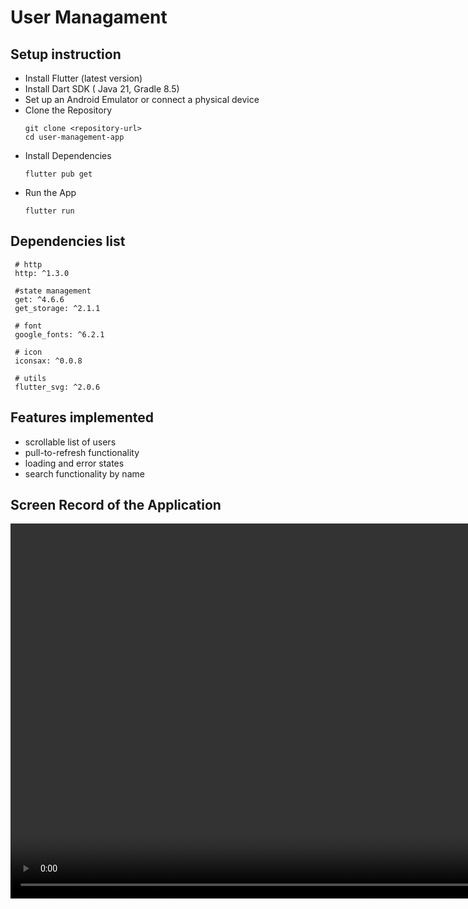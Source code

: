 # User Managament

## Setup instruction
- Install Flutter (latest version)
- Install Dart SDK ( Java 21, Gradle 8.5) 
- Set up an Android Emulator or connect a physical device
- Clone the Repository
  ```
  git clone <repository-url>
  cd user-management-app
  ```
- Install Dependencies
  ```
  flutter pub get
  ```
- Run the App
  ```
  flutter run
  ```

## Dependencies list
 ```
  # http
  http: ^1.3.0
  
  #state management
  get: ^4.6.6
  get_storage: ^2.1.1

  # font
  google_fonts: ^6.2.1

  # icon
  iconsax: ^0.0.8

  # utils
  flutter_svg: ^2.0.6
 ```
## Features implemented
- scrollable list of users
- pull-to-refresh functionality
- loading and error states
- search functionality by name

## Screen Record of the Application

<video width="auto" height="600" controls>
  <source src="assets\screen_record\screen_record.mp4" type="video/mp4">
</video>
